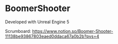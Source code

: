 # BoomerShooter

Developed with Unreal Engine 5


Scrumboard: https://www.notion.so/Boomer-Shooter-11138be93867803eaed0ddaca67a0b2b?pvs=4
